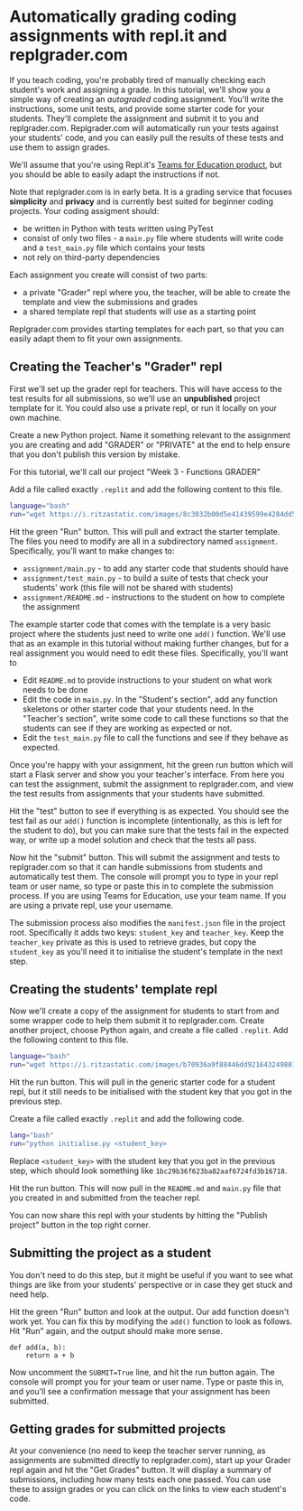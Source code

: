 # Automatically grading coding assignments with repl.it and replgrader.com

If you teach coding, you're probably tired of manually checking each student's work and assigning a grade. In this tutorial, we'll show you a simple way of creating an *autograded* coding assignment. You'll write the instructions, some unit tests, and provide some starter code for your students. They'll complete the assignment and submit it to you and replgrader.com. Replgrader.com will automatically run your tests against your students' code, and you can easily pull the results of these tests and use them to assign grades.

We'll assume that you're using Repl.it's [Teams for Education product](https://repl.it/teams), but you should be able to easily adapt the instructions if not.

Note that replgrader.com is in early beta. It is a grading service that focuses **simplicity** and **privacy** and is currently best suited for beginner coding projects. Your coding assigment should:

* be written in Python with tests written using PyTest
* consist of only two files - a `main.py` file where students will write code and a `test_main.py` file which contains your tests
* not rely on third-party dependencies

Each assignment you create will consist of two parts:

* a private "Grader" repl where you, the teacher, will be able to create the template and view the submissions and grades
* a shared template repl that students will use as a starting point

Replgrader.com provides starting templates for each part, so that you can easily adapt them to fit your own assignments.

## Creating the Teacher's "Grader" repl

First we'll set up the grader repl for teachers. This will have access to the test results for all submissions, so we'll use an **unpublished** project template for it. You could also use a private repl, or run it locally on your own machine.

Create a new Python project. Name it something relevant to the assignment you are creating and add "GRADER" or "PRIVATE" at the end to help ensure that you don't publish this version by mistake.

For this tutorial, we'll call our project "Week 3 - Functions GRADER"

Add a file called exactly `.replit` and add the following content to this file.

```bash
language="bash"
run="wget https://i.ritzastatic.com/images/8c3032b00d5e41439599e4284dd5916a/replgrader-teacher-template.zip && unzip -o replgrader-teacher-template.zip && rm .replit" 
```

Hit the green "Run" button.
This will pull and extract the starter template. The files you need to modify are all in a subdirectory named `assignment`. Specifically, you'll want to make changes to:

* `assignment/main.py` - to add any starter code that students should have
* `assignment/test_main.py` - to build a suite of tests that check your students' work (this file will not be shared with students)
* `assignment/README.md` - instructions to the student on how to complete the assignment

The example starter code that comes with the template is a very basic project where the students just need to write one `add()` function. We'll use that as an example in this tutorial without making further changes, but for a real assignment you would need to edit these files. Specifically, you'll want to

* Edit `README.md` to provide instructions to your student on what work needs to be done
* Edit the code in `main.py`. In the "Student's section", add any function skeletons or other starter code that your students need. In the "Teacher's section", write some code to call these functions so that the students can see if they are working as expected or not.
* Edit the `test_main.py` file to call the functions and see if they behave as expected.

Once you're happy with your assignment, hit the green run button which will start a Flask server and show you your teacher's interface. From here you can test the assignment, submit the assignment to replgrader.com, and view the test results from assignments that your students have submitted.

Hit the "test" button to see if everything is as expected. You should see the test fail as our `add()` function is incomplete (intentionally, as this is left for the student to do), but you can make sure that the tests fail in the expected way, or write up a model solution and check that the tests all pass.

Now hit the "submit" button. This will submit the assignment and tests to replgrader.com so that it can handle submissions from students and automatically test them. The console will prompt you to type in your repl team or user name, so type or paste this in to complete the submission process. If you are using Teams for Education, use your team name. If you are using a private repl, use your username.

The submission process also modifies the `manifest.json` file in the project root. Specifically it adds two keys: `student_key` and `teacher_key`. Keep the `teacher_key` private as this is used to retrieve grades, but copy the `student_key` as you'll need it to initialise the student's template in the next step.

## Creating the students' template repl

Now we'll create a copy of the assignment for students to start from and some wrapper code to help them submit it to replgrader.com. Create another project, choose Python again, and create a file called `.replit`. Add the following content to this file.

```bash
language="bash"
run="wget https://i.ritzastatic.com/images/b70936a9f88446dd9216432498010869/replgrader-student-template.zip && unzip -o replgrader-student-template.zip"
```

Hit the run button. This will pull in the generic starter code for a student repl, but it still needs to be initialised with the student key that you got in the previous step.

Create a file called exactly `.replit` and add the following code.

```bash
lang="bash"
run="python initialise.py <student_key>
```

Replace `<student_key>` with the student key that you got in the previous step, which should look something like `1bc29b36f623ba82aaf6724fd3b16718`.

Hit the run button. This will now pull in the `README.md` and `main.py` file that you created in and submitted from the teacher repl. 

You can now share this repl with your students by hitting the "Publish project" button in the top right corner.

## Submitting the project as a student

You don't need to do this step, but it might be useful if you want to see what things are like from your students' perspective or in case they get stuck and need help.

Hit the green "Run" button and look at the output. Our add function doesn't work yet. You can fix this by modifying the `add()` function to look as follows. Hit "Run" again, and the output should make more sense.

```
def add(a, b):
    return a + b
```

Now uncomment the `SUBMIT=True` line, and hit the run button again. The console will prompt you for your team or user name. Type or paste this in, and you'll see a confirmation message that your assignment has been submitted.

## Getting grades for submitted projects

At your convenience (no need to keep the teacher server running, as assignments are submitted directly to replgrader.com), start up your Grader repl again and hit the "Get Grades" button. It will display a summary of submissions, including how many tests each one passed. You can use these to assign grades or you can click on the links to view each student's code.


















